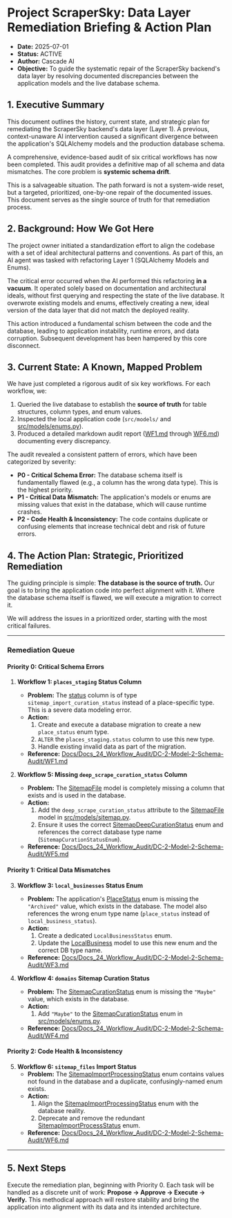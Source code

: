 # Project ScraperSky: Data Layer Remediation Briefing & Action Plan

- **Date:** 2025-07-01
- **Status:** ACTIVE
- **Author:** Cascade AI
- **Objective:** To guide the systematic repair of the ScraperSky backend's data layer by resolving documented discrepancies between the application models and the live database schema.

## 1. Executive Summary

This document outlines the history, current state, and strategic plan for remediating the ScraperSky backend's data layer (Layer 1). A previous, context-unaware AI intervention caused a significant divergence between the application's SQLAlchemy models and the production database schema.

A comprehensive, evidence-based audit of six critical workflows has now been completed. This audit provides a definitive map of all schema and data mismatches. The core problem is **systemic schema drift**.

This is a salvageable situation. The path forward is not a system-wide reset, but a targeted, prioritized, one-by-one repair of the documented issues. This document serves as the single source of truth for that remediation process.

## 2. Background: How We Got Here

The project owner initiated a standardization effort to align the codebase with a set of ideal architectural patterns and conventions. As part of this, an AI agent was tasked with refactoring Layer 1 (SQLAlchemy Models and Enums).

The critical error occurred when the AI performed this refactoring **in a vacuum**. It operated solely based on documentation and architectural ideals, without first querying and respecting the state of the live database. It overwrote existing models and enums, effectively creating a new, ideal version of the data layer that did not match the deployed reality.

This action introduced a fundamental schism between the code and the database, leading to application instability, runtime errors, and data corruption. Subsequent development has been hampered by this core disconnect.

## 3. Current State: A Known, Mapped Problem

We have just completed a rigorous audit of six key workflows. For each workflow, we:
1.  Queried the live database to establish the **source of truth** for table structures, column types, and enum values.
2.  Inspected the local application code (`src/models/` and [src/models/enums.py](cci:7://file:///Users/henrygroman/development/python-projects/ScraperSky-Back-End-WorkSpace/scraper-sky-backend/src/models/enums.py:0:0-0:0)).
3.  Produced a detailed markdown audit report ([WF1.md](cci:7://file:///Users/henrygroman/development/python-projects/ScraperSky-Back-End-WorkSpace/scraper-sky-backend/Docs/Docs_24_Workflow_Audit/DC-2-Model-2-Schema-Audit/WF1.md:0:0-0:0) through [WF6.md](cci:7://file:///Users/henrygroman/development/python-projects/ScraperSky-Back-End-WorkSpace/scraper-sky-backend/Docs/Docs_24_Workflow_Audit/DC-2-Model-2-Schema-Audit/WF6.md:0:0-0:0)) documenting every discrepancy.

The audit revealed a consistent pattern of errors, which have been categorized by severity:

*   **P0 - Critical Schema Error:** The database schema itself is fundamentally flawed (e.g., a column has the wrong data type). This is the highest priority.
*   **P1 - Critical Data Mismatch:** The application's models or enums are missing values that exist in the database, which will cause runtime crashes.
*   **P2 - Code Health & Inconsistency:** The code contains duplicate or confusing elements that increase technical debt and risk of future errors.

## 4. The Action Plan: Strategic, Prioritized Remediation

The guiding principle is simple: **The database is the source of truth.** Our goal is to bring the application code into perfect alignment with it. Where the database schema itself is flawed, we will execute a migration to correct it.

We will address the issues in a prioritized order, starting with the most critical failures.

---

### **Remediation Queue**

#### **Priority 0: Critical Schema Errors**

1.  **Workflow 1: `places_staging` Status Column**
    *   **Problem:** The [status](cci:1://file:///Users/henrygroman/development/python-projects/ScraperSky-Back-End-WorkSpace/scraper-sky-backend/src/routers/places_staging.py:106:0-142:9) column is of type `sitemap_import_curation_status` instead of a place-specific type. This is a severe data modeling error.
    *   **Action:**
        1.  Create and execute a database migration to create a new `place_status` enum type.
        2.  `ALTER` the `places_staging.status` column to use this new type.
        3.  Handle existing invalid data as part of the migration.
    *   **Reference:** [Docs/Docs_24_Workflow_Audit/DC-2-Model-2-Schema-Audit/WF1.md](cci:7://file:///Users/henrygroman/development/python-projects/ScraperSky-Back-End-WorkSpace/scraper-sky-backend/Docs/Docs_24_Workflow_Audit/DC-2-Model-2-Schema-Audit/WF1.md:0:0-0:0)

2.  **Workflow 5: Missing `deep_scrape_curation_status` Column**
    *   **Problem:** The [SitemapFile](cci:2://file:///Users/henrygroman/development/python-projects/ScraperSky-Back-End-WorkSpace/scraper-sky-backend/src/models/sitemap.py:37:0-119:34) model is completely missing a column that exists and is used in the database.
    *   **Action:**
        1.  Add the `deep_scrape_curation_status` attribute to the [SitemapFile](cci:2://file:///Users/henrygroman/development/python-projects/ScraperSky-Back-End-WorkSpace/scraper-sky-backend/src/models/sitemap.py:37:0-119:34) model in [src/models/sitemap.py](cci:7://file:///Users/henrygroman/development/python-projects/ScraperSky-Back-End-WorkSpace/scraper-sky-backend/src/models/sitemap.py:0:0-0:0).
        2.  Ensure it uses the correct [SitemapDeepCurationStatus](cci:2://file:///Users/henrygroman/development/python-projects/ScraperSky-Back-End-WorkSpace/scraper-sky-backend/src/models/enums.py:213:0-220:25) enum and references the correct database type name (`SitemapCurationStatusEnum`).
    *   **Reference:** [Docs/Docs_24_Workflow_Audit/DC-2-Model-2-Schema-Audit/WF5.md](cci:7://file:///Users/henrygroman/development/python-projects/ScraperSky-Back-End-WorkSpace/scraper-sky-backend/Docs/Docs_24_Workflow_Audit/DC-2-Model-2-Schema-Audit/WF5.md:0:0-0:0)

#### **Priority 1: Critical Data Mismatches**

3.  **Workflow 3: `local_businesses` Status Enum**
    *   **Problem:** The application's [PlaceStatus](cci:2://file:///Users/henrygroman/development/python-projects/ScraperSky-Back-End-WorkSpace/scraper-sky-backend/src/models/enums.py:34:0-43:25) enum is missing the `"Archived"` value, which exists in the database. The model also references the wrong enum type name (`place_status` instead of `local_business_status`).
    *   **Action:**
        1.  Create a dedicated `LocalBusinessStatus` enum.
        2.  Update the [LocalBusiness](cci:2://file:///Users/henrygroman/development/python-projects/ScraperSky-Back-End-WorkSpace/scraper-sky-backend/src/models/local_business.py:25:0-114:76) model to use this new enum and the correct DB type name.
    *   **Reference:** [Docs/Docs_24_Workflow_Audit/DC-2-Model-2-Schema-Audit/WF3.md](cci:7://file:///Users/henrygroman/development/python-projects/ScraperSky-Back-End-WorkSpace/scraper-sky-backend/Docs/Docs_24_Workflow_Audit/DC-2-Model-2-Schema-Audit/WF3.md:0:0-0:0)

4.  **Workflow 4: `domains` Sitemap Curation Status**
    *   **Problem:** The [SitemapCurationStatus](cci:2://file:///Users/henrygroman/development/python-projects/ScraperSky-Back-End-WorkSpace/scraper-sky-backend/src/models/enums.py:46:0-55:25) enum is missing the `"Maybe"` value, which exists in the database.
    *   **Action:**
        1.  Add `"Maybe"` to the [SitemapCurationStatus](cci:2://file:///Users/henrygroman/development/python-projects/ScraperSky-Back-End-WorkSpace/scraper-sky-backend/src/models/enums.py:46:0-55:25) enum in [src/models/enums.py](cci:7://file:///Users/henrygroman/development/python-projects/ScraperSky-Back-End-WorkSpace/scraper-sky-backend/src/models/enums.py:0:0-0:0).
    *   **Reference:** [Docs/Docs_24_Workflow_Audit/DC-2-Model-2-Schema-Audit/WF4.md](cci:7://file:///Users/henrygroman/development/python-projects/ScraperSky-Back-End-WorkSpace/scraper-sky-backend/Docs/Docs_24_Workflow_Audit/DC-2-Model-2-Schema-Audit/WF4.md:0:0-0:0)

#### **Priority 2: Code Health & Inconsistency**

5.  **Workflow 6: `sitemap_files` Import Status**
    *   **Problem:** The [SitemapImportProcessingStatus](cci:2://file:///Users/henrygroman/development/python-projects/ScraperSky-Back-End-WorkSpace/scraper-sky-backend/src/models/enums.py:186:0-192:19) enum contains values not found in the database and a duplicate, confusingly-named enum exists.
    *   **Action:**
        1.  Align the [SitemapImportProcessingStatus](cci:2://file:///Users/henrygroman/development/python-projects/ScraperSky-Back-End-WorkSpace/scraper-sky-backend/src/models/enums.py:186:0-192:19) enum with the database reality.
        2.  Deprecate and remove the redundant [SitemapImportProcessStatus](cci:2://file:///Users/henrygroman/development/python-projects/ScraperSky-Back-End-WorkSpace/scraper-sky-backend/src/models/enums.py:177:0-183:19) enum.
    *   **Reference:** [Docs/Docs_24_Workflow_Audit/DC-2-Model-2-Schema-Audit/WF6.md](cci:7://file:///Users/henrygroman/development/python-projects/ScraperSky-Back-End-WorkSpace/scraper-sky-backend/Docs/Docs_24_Workflow_Audit/DC-2-Model-2-Schema-Audit/WF6.md:0:0-0:0)

---

## 5. Next Steps

Execute the remediation plan, beginning with Priority 0. Each task will be handled as a discrete unit of work: **Propose -> Approve -> Execute -> Verify.** This methodical approach will restore stability and bring the application into alignment with its data and its intended architecture.